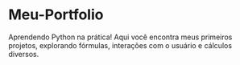 # Meu-Portfolio
Aprendendo Python na prática! Aqui você encontra meus primeiros projetos, explorando fórmulas, interações com o usuário e cálculos diversos.
